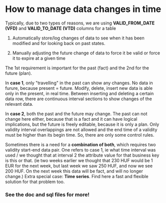 # How to manage data changes in time

Typically, due to two types of reasons, we are using **VALID_FROM_DATE (VFD)** and **VALID_TO_DATE (VTD)** columns for a table

1. Automatically store/log changes of data to see when it has been modified and for looking back on past states.

2.	Manually adjusting the future change of data to force it be valid or force it to expire at a given time 

The 1st requirement is important for the past (fact) and the 2nd for the future (plan).

In **case 1**, only "travelling" in the past can show any changes. No data in furure, because present = future.
Modify, delete, insert new data is able only in the present, in real time. Between inserting and deleting a certain data row, there are continuous interval sections to show changes of the relevant data.

In **case 2**, both the past and the future may change. The past can not change here either, because that is a fact and it can have logical implications, but the future is freely editable, because it is only a plan. Only validity interval overlappings are not allowed and the end time of a validity must be higher than its begin time. So, there are only some control rules. 

Sometimes there is a need for a **combination of both**, which requires two validity start-end data pair. One refers to case 1, ie what time interval was used / we thought that at interval 2 the attribute value for that business key is this or that. (ie two weeks earlier we thought that  230 HUF would be 1 EUR for the next week, but last week we saw 250 HUF, and now we see 200 HUF. On the next week this data will be fact, and will no longer change.)
Extra special case: **Time series**. Find here a fast and flexible solution for that problem too.

### See the doc and sql files for more!

